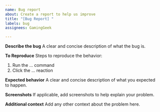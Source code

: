 ```yaml
---
name: Bug report
about: Create a report to help us improve
title: "[Bug Report] "
labels: bug
assignees: GamingGeek

---
```


**Describe the bug**
A clear and concise description of what the bug is.

**To Reproduce**
Steps to reproduce the behavior:
1. Run the ... command
2. Click the ... reaction

**Expected behavior**
A clear and concise description of what you expected to happen.

**Screenshots**
If applicable, add screenshots to help explain your problem.

**Additional context**
Add any other context about the problem here.
